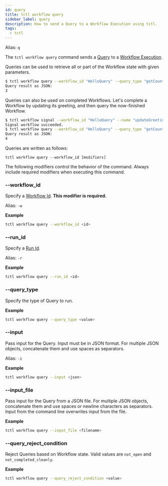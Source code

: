 ```yaml
---
id: query
title: tctl workflow query
sidebar_label: query
description: How to send a Query to a Workflow Execution using tctl.
tags:
  - tctl
---
```


Alias: `q`

The `tctl workflow query` command sends a [Query](/concepts/what-is-a-query) to a [Workflow Execution](/concepts/what-is-a-workflow-execution).

Queries can be used to retrieve all or part of the Workflow state with given parameters.

```bash
$ tctl workflow query --workflow_id "HelloQuery" --query_type "getCount"
Query result as JSON:
3
```

Queries can also be used on completed Workflows.
Let's complete a Workflow by updating its greeting, and then query the now-finished Workflow.

```bash
$ tctl workflow signal --workflow_id "HelloQuery" --name "updateGreeting" --input \"Bye\"
Signal workflow succeeded.
$ tctl workflow query --workflow_id "HelloQuery" --query_type "getCount"
Query result as JSON:
4
```

Queries are written as follows:

`tctl workflow query --workflow_id [modifiers]`

The following modifiers control the behavior of the command.
Always include required modifiers when executing this command.

### --workflow_id

Specify a [Workflow Id](/concepts/what-is-a-workflow-id). **This modifier is required.**

Alias: `-w`

**Example**

```bash
tctl workflow query --workflow_id <id>
```

### --run_id

Specify a [Run Id](/concepts/what-is-a-run-id).

Alias: `-r`

**Example**

```bash
tctl workflow query --run_id <id>
```

### --query_type

Specify the type of Query to run.

**Example**

```bash
tctl workflow query --query_type <value>
```

### --input

Pass input for the Query.
Input must be in JSON format.
For multiple JSON objects, concatenate them and use spaces as separators.

Alias: `-i`

**Example**

```bash
tctl workflow query --input <json>
```

### --input_file

Pass input for the Query from a JSON file.
For multiple JSON objects, concatenate them and use spaces or newline characters as separators.
Input from the command line overwrites input from the file.

**Example**

```bash
tctl workflow query --input_file <filename>
```

### --query_reject_condition

Reject Queries based on Workflow state.
Valid values are `not_open` and `not_completed_cleanly`.

**Example**

```bash
tctl workflow query --query_reject_condition <value>
```

